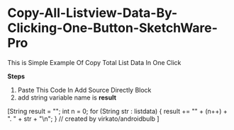 # Copy-All-Listview-Data-By-Clicking-One-Button-SketchWare-Pro
This is Simple Example Of Copy Total List Data In One Click 

**Steps**
1. Paste This Code In Add Source Directly Block
2. add string variable name is **result**


[String result = "";
int n = 0;
for (String str : listdata) {
  result += "" + (n++) + ". " + str + "\n";
}
// created by virkato/androidbulb
]

 

